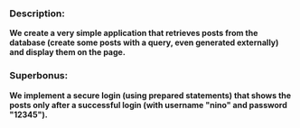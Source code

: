 ### Description: 
**We create a very simple application that retrieves posts from the database (create some posts with a query, even generated externally) and display them on the page.**

### Superbonus: 
**We implement a secure login (using prepared statements) that shows the posts only after a successful login (with username "nino" and password "12345").**